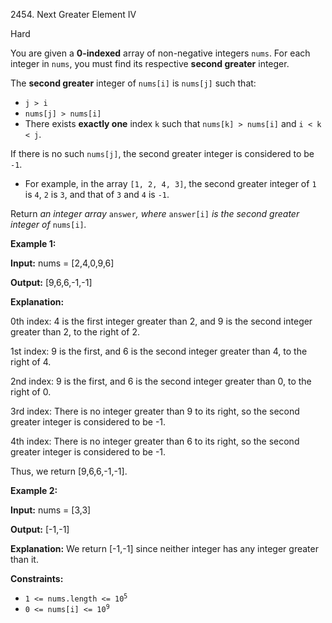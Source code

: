 2454\. Next Greater Element IV

Hard

You are given a **0-indexed** array of non-negative integers `nums`. For each integer in `nums`, you must find its respective **second greater** integer.

The **second greater** integer of `nums[i]` is `nums[j]` such that:

*   `j > i`
*   `nums[j] > nums[i]`
*   There exists **exactly one** index `k` such that `nums[k] > nums[i]` and `i < k < j`.

If there is no such `nums[j]`, the second greater integer is considered to be `-1`.

*   For example, in the array `[1, 2, 4, 3]`, the second greater integer of `1` is `4`, `2` is `3`, and that of `3` and `4` is `-1`.

Return _an integer array_ `answer`_, where_ `answer[i]` _is the second greater integer of_ `nums[i]`_._

**Example 1:**

**Input:** nums = [2,4,0,9,6]

**Output:** [9,6,6,-1,-1]

**Explanation:** 

0th index: 4 is the first integer greater than 2, and 9 is the second integer greater than 2, to the right of 2. 

1st index: 9 is the first, and 6 is the second integer greater than 4, to the right of 4. 

2nd index: 9 is the first, and 6 is the second integer greater than 0, to the right of 0. 

3rd index: There is no integer greater than 9 to its right, so the second greater integer is considered to be -1. 

4th index: There is no integer greater than 6 to its right, so the second greater integer is considered to be -1. 

Thus, we return [9,6,6,-1,-1].

**Example 2:**

**Input:** nums = [3,3]

**Output:** [-1,-1]

**Explanation:** We return [-1,-1] since neither integer has any integer greater than it.

**Constraints:**

*   <code>1 <= nums.length <= 10<sup>5</sup></code>
*   <code>0 <= nums[i] <= 10<sup>9</sup></code>